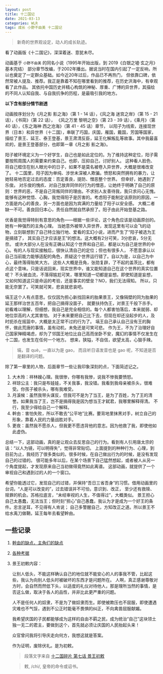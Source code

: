 ```yaml
---
layout: post
title: 十二国记
date: 2021-03-13
categories: WLR  
tags: 成长 小野不由美 十二国记
---
```


> 新奇的世界观设定，动人的成长轨迹。

看了动画版《十二国记》，深深着迷、意犹未尽。

动画基于 `小野不由美` 的同名小说（1995年开始出版，到 2019《白银之墟·玄之月》基本完结）
部分章节改编，于2002年播出。据说当时在国内引起了一定反响，所以也奠定了一定群众基础。如今近20年过后，作品已不再热门，
但依靠口碑，依然常被人提及、推荐。我正是靠着不知在哪里看到的推荐，在历史洪海中，有幸观看了此作品。
其依托中国历史并精心构筑的神秘、厚重、广博的异世界，其描绘的不同人认知自我、与自我抗争的历程，是最吸引我的地方。

**以下含有部分情节剧透**

动画按序划分为《月之影 影之海》（第 1 - 14 话），《风之海 迷宫之岸》（第 15 - 21 话），《书简》（第 22 话），
《风之万里 黎明之空》（第 23 - 39 话），《乘月》（第 40 话），《东之海神 西之沧海》（第 41 - 45 话）章节，
以阳子为线索，连接现世界（日本）和异世界（十二国），串联了巧国，庆国，雁国，戴国，芳国等国家，
描绘了景王、延王、泰王登基，景王肃清反臣，延王化解叛乱等故事。其中我最喜欢的，是景王登基部分，也即第一章《月之影 影之海》。

阳子被环境定义为一个好学生，自己也是如此定位的。为了维持这种定位，阳子需要按照周围人的需要来约束自己。也即，压抑自己，讨好别人。
这种看人脸色、将自己框住在别人眼光中的日子，如果不是莫名被卷入异世界，大概是很难改变了。
十二国里，阳子因为单纯、涉世未深被人欺骗。愤怒和突然拥有的暴力，让她轻易地否定过去的态度：否定善良，提防、憎恶整个世界。
但幸好，她遇到了乐俊。
对乐俊的愧疚、对自己放弃同伴的行为的憎恶，让她终于明确了自己的原则：世界的恶，不是自己背叛同伴的理由。不求别人友善待我，我只求问心无愧。
能够有这种觉悟、心胸，我觉得阳子是厉害的。考虑阳子能制定该原则的原因，一方面是内心的善良，另一方面也是因为宾满的力量给了阳子以安全感。
大概二者缺一不可。善良回归本心，责任自然就自然承担了。阳子由此开始登基之路。

优香是我觉得特别有意思的角色——根据一些评论，这个角色应该是动画原创的。她有一种强烈的主角心理。
当她意外被带入异世界，发现这里有可以会飞的动物，立刻联想到了自己特立独行地、爱看的玄幻小说，进而产生了“阳子被选为王是搞错了，
其实自己才应该是王”的想法。这大概有2分可笑，3分悲哀，5分无奈。
或许大部分人在没有正确认知这个世界和自己前，都是以为自己是世界的中心。有的人与现实接触后，很快认清自己的定位；但也有很多人，
不愿意承认以自己当前能力能够适配的角色，质疑这个世界运行错了。自以为是，以自己为中心，最终落得贻笑大方。
这些人大概是丑角，张勋复辟，了不起的盖茨比，都有点这个意味。只是话说回来，现实世界中，谁又能知道自己在这个世界的真实位置呢？
不头破血流，不落得尴尬可笑，哪里知道一切都是妄想。即使知道是妄想，又如何知道这只是命运的考验，还是事实的壁垒？NO，我们无法得知。
所以，只能无奈罢了。可笑就可笑，悲哀就悲哀吧。

塙王这个人有点意思。仅仅因为担心新找回来的胎果景王，又像隔壁的同为胎果的延王那样治世五百年，把自己搞得没面子，
就要扶持伪王，对景王千般下杀手。初看难以理解，但细想，我自己是完全相信的。每个人都害怕落后，本来就弱、却地位崇高的人尤其害怕。
对于未来要把自己比下去，但现在却还没起步的人，及时扼杀在摇篮中，大概是太正常不过的行为了。
塙王自己承认自己没有王的胸怀，做此荒唐的事情，虽有动机，未免还是可笑可悲。
作为王，不为了治理好自己国家殚精竭虑，却为了邻国王地位比自己高而坐卧不安，魔幻的事情不仅发生在十二国，也发生在任何一个地方。
想来，狭隘，不自信，欲望太高，心狠手辣。

> 塙，音 què，一直以为是 gao， 而且听日语发音也是 gao 呢，不知道是否是翻译的问题。

除了第一章里的人物，后面章节一些让我印象深刻的点，下面简述记之。

1. 大木玲：祥林嫂心理。我很惨，你哪有我惨，说我不惨我要愤怒。
2. 祥琼公主：我只是布娃娃，不关我事，我没错。我看到我母亲被杀头，很难受。你孩子被杀头，哪有我难受。
3. 月溪候：虽然我带头谋反，但我可不是为了当王，是为了百姓，为了王的清誉。如果我当了王，岂不是搞得我是因为想当王才弑君，我哪里解释得清。
不行，我至少得给自己一个解释。
4. 幹由：害怕失败，所以不敢去“公平地”比赛。要背地里抹黑对手，树立自己的形象，靠着人民的力量战胜对手。
5. 更夜：虽然我不愿杀人，但我更不愿违背他的意志。因为他救了我，即使他如此虚伪。

总结一下，这部动画，真的是让观众去反思自己的行为。看到有人引用唐太宗的话：“以人为镜，可以明得失”，觉得非常贴切。
上面提到的种种行为、心理，到目前为止，我经历了很多类似的。很多时候，在自己做出行为的时候，是没有发现自己的过错的。
很可能多年以后，在某个场景下自己猛然想起，或者被人从另一个角度提起，才发现原来自己当初做得竟然如此离谱。
这部动画，就提供了一个审视自己和遇到过的人的一个窗口。

希望你能透过它，发现自己的过错，并保持“吾日三省吾身”的习惯。借用动画里的台词，“人是可以改变的”，过去错误并不可怕，意识到、改正，
至少还有救赎、赎罪的机会。苏格拉底言，“未经审视的人生，不值得过”，大概类似。
景王担心自己太愚蠢，无法当王；但时刻“担心”自己愚蠢，我认为才是成为一个好王的条件。忠言逆耳，不见得有人肯说；
自己多警醒自己，方知改正之道。所以景王不给水禹刀做鞘，延王每年去看望幹由。

## 一些记录

1. [幹由的缺点，主角们的缺点](https://movie.douban.com/review/5828873/)
2. [各种考据](https://movie.douban.com/review/6563989/)
3. 景王初敕内容：
   
   让别人低头，不能这样确认自己的地位就不能安心的人的事我不管，比起这些，我认为向别人低头时被破坏的东西才是问题所在。
   人啊，真正感谢尊敬对方时，会自然而然低下头，以适度的礼仪对待他人，那是理所当然的事情，是否这么做，取决于各人的品性，并非比此更严重的问题。
   
   人不是任何人的奴隶，不是为了做奴隶而生。即使被欺压也不屈服，即使遭遇灾难也不气馁，遇到不公正时能毫不畏惧的纠正，不向禽兽屈服献媚。
   
   我希望庆国的子民都能够成为这样的自由不羁之民，成为统治“自己”这块领土独一无二的君主，要做到这个，首先就必须让庆国的人民抬起头来！
  
   众官曾问我将引导庆走向何方，我想这就是答案。

   作为证明，废除伏礼。是为初敕。

   > 段落文字来自 [十二国碎片 第七话 景王初敕](http://blog.sina.com.cn/s/blog_4ea4074501008ckd.html)

   > 敕, /chì/, 皇帝的命令或诏书。
